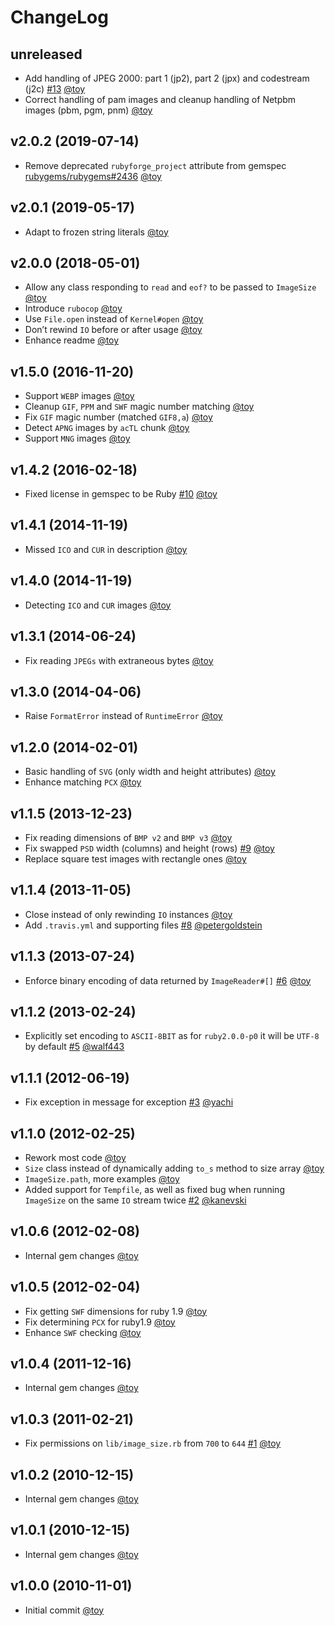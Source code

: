 # ChangeLog

## unreleased

* Add handling of JPEG 2000: part 1 (jp2), part 2 (jpx) and codestream (j2c) [#13](https://github.com/toy/image_size/issues/13) [@toy](https://github.com/toy)
* Correct handling of pam images and cleanup handling of Netpbm images (pbm, pgm, pnm) [@toy](https://github.com/toy)

## v2.0.2 (2019-07-14)

* Remove deprecated `rubyforge_project` attribute from gemspec [rubygems/rubygems#2436](https://github.com/rubygems/rubygems/pull/2436) [@toy](https://github.com/toy)

## v2.0.1 (2019-05-17)

* Adapt to frozen string literals [@toy](https://github.com/toy)

## v2.0.0 (2018-05-01)

* Allow any class responding to `read` and `eof?` to be passed to `ImageSize` [@toy](https://github.com/toy)
* Introduce `rubocop` [@toy](https://github.com/toy)
* Use `File.open` instead of `Kernel#open` [@toy](https://github.com/toy)
* Don’t rewind `IO` before or after usage [@toy](https://github.com/toy)
* Enhance readme [@toy](https://github.com/toy)

## v1.5.0 (2016-11-20)

* Support `WEBP` images [@toy](https://github.com/toy)
* Cleanup `GIF`, `PPM` and `SWF` magic number matching [@toy](https://github.com/toy)
* Fix `GIF` magic number (matched `GIF8,a`) [@toy](https://github.com/toy)
* Detect `APNG` images by `acTL` chunk [@toy](https://github.com/toy)
* Support `MNG` images [@toy](https://github.com/toy)

## v1.4.2 (2016-02-18)

* Fixed license in gemspec to be Ruby [#10](https://github.com/toy/image_size/issues/10) [@toy](https://github.com/toy)

## v1.4.1 (2014-11-19)

* Missed `ICO` and `CUR` in description [@toy](https://github.com/toy)

## v1.4.0 (2014-11-19)

* Detecting `ICO` and `CUR` images [@toy](https://github.com/toy)

## v1.3.1 (2014-06-24)

* Fix reading `JPEGs` with extraneous bytes [@toy](https://github.com/toy)

## v1.3.0 (2014-04-06)

* Raise `FormatError` instead of `RuntimeError` [@toy](https://github.com/toy)

## v1.2.0 (2014-02-01)

* Basic handling of `SVG` (only width and height attributes) [@toy](https://github.com/toy)
* Enhance matching `PCX` [@toy](https://github.com/toy)

## v1.1.5 (2013-12-23)

* Fix reading dimensions of `BMP v2` and `BMP v3` [@toy](https://github.com/toy)
* Fix swapped `PSD` width (columns) and height (rows) [#9](https://github.com/toy/image_size/issues/9) [@toy](https://github.com/toy)
* Replace square test images with rectangle ones [@toy](https://github.com/toy)

## v1.1.4 (2013-11-05)

* Close instead of only rewinding `IO` instances [@toy](https://github.com/toy)
* Add `.travis.yml` and supporting files [#8](https://github.com/toy/image_size/pull/8) [@petergoldstein](https://github.com/petergoldstein)

## v1.1.3 (2013-07-24)

* Enforce binary encoding of data returned by `ImageReader#[]` [#6](https://github.com/toy/image_size/issues/6) [@toy](https://github.com/toy)

## v1.1.2 (2013-02-24)

* Explicitly set encoding to `ASCII-8BIT` as for `ruby2.0.0-p0` it will be `UTF-8` by default [#5](https://github.com/toy/image_size/pull/5) [@walf443](https://github.com/walf443)

## v1.1.1 (2012-06-19)

* Fix exception in message for exception [#3](https://github.com/toy/image_size/pull/3) [@yachi](https://github.com/yachi)

## v1.1.0 (2012-02-25)

* Rework most code [@toy](https://github.com/toy)
* `Size` class instead of dynamically adding `to_s` method to size array [@toy](https://github.com/toy)
* `ImageSize.path`, more examples [@toy](https://github.com/toy)
* Added support for `Tempfile`, as well as fixed bug when running `ImageSize` on the same `IO` stream twice [#2](https://github.com/toy/image_size/pull/2) [@kanevski](https://github.com/kanevski)

## v1.0.6 (2012-02-08)

* Internal gem changes [@toy](https://github.com/toy)

## v1.0.5 (2012-02-04)

* Fix getting `SWF` dimensions for ruby 1.9 [@toy](https://github.com/toy)
* Fix determining `PCX` for ruby1.9 [@toy](https://github.com/toy)
* Enhance `SWF` checking [@toy](https://github.com/toy)

## v1.0.4 (2011-12-16)

* Internal gem changes [@toy](https://github.com/toy)

## v1.0.3 (2011-02-21)

* Fix permissions on `lib/image_size.rb` from `700` to `644` [#1](https://github.com/toy/image_size/issues/1) [@toy](https://github.com/toy)

## v1.0.2 (2010-12-15)

* Internal gem changes [@toy](https://github.com/toy)

## v1.0.1 (2010-12-15)

* Internal gem changes [@toy](https://github.com/toy)

## v1.0.0 (2010-11-01)

* Initial commit [@toy](https://github.com/toy)
